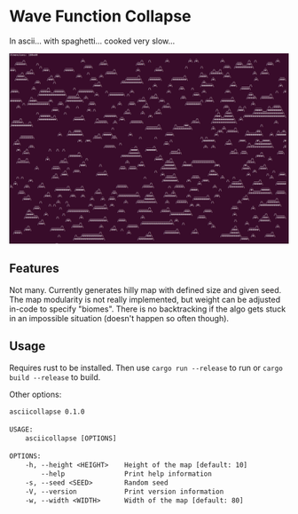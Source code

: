 # Wave Function Collapse
In ascii... with spaghetti... cooked very slow...

<p float="center">
  <img src="resources/preview.png" width="720" />
</p>

## Features
Not many. Currently generates hilly map with defined size and given seed. The map modularity is not really implemented, but weight can be adjusted in-code to specify "biomes". There is no backtracking if the algo gets stuck in an impossible situation (doesn't happen so often though).

## Usage
Requires rust to be installed. Then use `cargo run --release` to run or `cargo build --release` to build.

Other options:
```
asciicollapse 0.1.0

USAGE:
    asciicollapse [OPTIONS]

OPTIONS:
    -h, --height <HEIGHT>    Height of the map [default: 10]
        --help               Print help information
    -s, --seed <SEED>        Random seed
    -V, --version            Print version information
    -w, --width <WIDTH>      Width of the map [default: 80]
```
